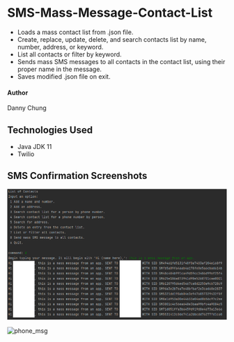 # SMS-Mass-Message-Contact-List
- Loads a mass contact list from .json file.
- Create, replace, update, delete, and search contacts list by name, number, address, or keyword.
- List all contacts or filter by keyword.
- Sends mass SMS messages to all contacts in the contact list, using their proper name in the message.
- Saves modified .json file on exit.

#### Author
Danny Chung

## Technologies Used
- Java JDK 11
- Twilio

## SMS Confirmation Screenshots

![](./screenshots/mass_messages.png)

![phone_msg](https://user-images.githubusercontent.com/67284108/172097420-5be3d876-546b-4ecb-9d35-d4c49d25073a.png)
